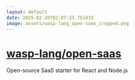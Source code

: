 ```yaml
---
layout: default
date: 2025-02-26T02:07:23.751433
image: assets/wasp-lang_open-saas_cropped.png
---
```


# [wasp-lang/open-saas](https://github.com/wasp-lang/open-saas)

Open-source SaaS starter for React and Node.js

